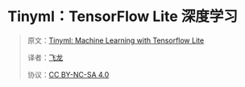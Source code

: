 # Tinyml：TensorFlow Lite 深度学习

> 原文：[Tinyml: Machine Learning with Tensorflow Lite](https://annas-archive.org/md5/68f47c599028aceef8c012cd0422c0e8)
>
> 译者：[飞龙](https://github.com/wizardforcel)
>
> 协议：[CC BY-NC-SA 4.0](http://creativecommons.org/licenses/by-nc-sa/4.0/)
